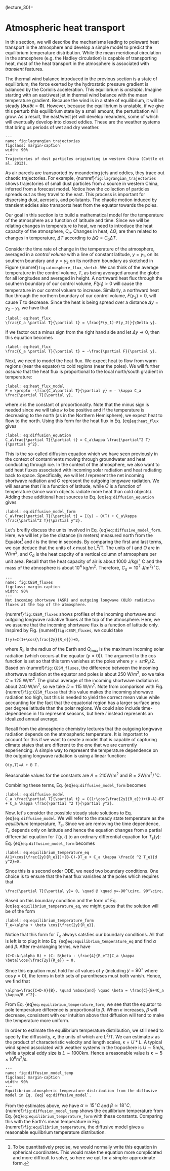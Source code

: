 (lecture_30)=

# Atmospheric heat transport

In this section, we will describe the mechanisms leading to poleward heat transport in the atmosphere and develop a simple model to predict the equilibrium temperature distribution. While the mean meridional circulation in the atmosphere (e.g. the Hadley circulation) is capable of transporting heat, most of the heat transport in the atmosphere is associated with _transient_ features.

The thermal wind balance introduced in the previous section is a state of equilibrium; the force exerted by the hydrostatic pressure gradient is balanced by the Coriolis acceleration. This equilibrium is _unstable_. Imagine starting with an east/west jet in thermal wind balance with the mean temperature gradient. Because the wind is in a state of equilibrium, it will be steady ($\partial \mathbf{u}/\partial t=\mathbf{0}$). However, because the equilibrium is unstable, if we give this perturb this equilibrium state by a small amount, the perturbation will grow. As a result, the east/west jet will develop meanders, some of which will eventually develop into closed eddies. These are the weather systems that bring us periods of wet and dry weather.

```{figure} ../figures/lagrangian_trajectories.png
---
name: fig:lagrangian_trajectories
figclass: margin-caption
width: 90%
---
Trajectories of dust particles originating in western China (Cottle et al. 2013).
```

As air parcels are transported by meandering jets and eddies, they trace out chaotic trajectories. For example, {numref}`fig:lagrangian_trajectories` shows trajectories of small dust particles from a source in western China, inferred from a forecast model. Notice how the collection of particles spreads out as they travel to the east. This process is important for dispersing dust, aerosols, and pollutants. The chaotic motion induced by transient eddies also transports heat from the equator towards the poles. 

Our goal in this section is to build a mathematical model for the temperature of the atmosphere as a function of latitude and time. Since we will be relating changes in temperature to heat, we need to introduce the heat capacity of the atmosphere, $C_a$. Changes in heat, $\Delta Q$, are then related to changes in temperature, $\Delta T$ according to $\Delta Q=C_a \Delta T$. 

Consider the time rate of change in the temperature of the atmosphere, averaged in a *control volume* with a line of constant latitude, $y=y_1$, on its southern boundary and $y=y_2$ on its northern boundary as sketched in Figure {numref}`fig:atmosphere_flux_sketch`. We can think of the average temperature in the control volume, $T$, as being averaged around the globe for all longitudes and averaged in height. A northward heat flux through the southern boundary of our control volume, $F(y_1)>0$ will cause the temperature in our control voluem to increase. Similarly, a northward heat flux through the northern boundary of our control volume, $F(y_2)>0$, will cause $T$ to decrease. Since the heat is being spread over a distance $\Delta y=y_2-y_1$, we have that

```{math}
:label: eq:heat_flux
\frac{C_a \partial T}{\partial t} = \frac{F(y_1)-F(y_2)}{\Delta y}.
```

If we factor out a minus sign from the right hand side and let $\Delta y\rightarrow 0$, then this equation becomes

```{math}
:label: eq:heat_flux
\frac{C_a \partial T}{\partial t} = -\frac{\partial F}{\partial y}.
```

Next, we need to model the heat flux. We expect heat to flow from warm regions (near the equator) to cold regions (near the poles). We will further *assume* that the heat flux is proportional to the local north/south gradient in temperature:

```{math}
:label: eq:heat_flux_model
F = \propto -\frac{C_a\partial T}{\partial y} = - \kappa C_a \frac{\partial T}{\partial y},
```

where $\kappa$ is the constant of proportionality. Note that the minus sign is needed since we will take $\kappa$ to be positive and if the temperature is decreasing to the north (as in the Northern Hemisphere), we expect heat to flow to the north. Using this form for the heat flux in Eq. {eq}`eq:heat_flux` gives

```{math}
:label: eq:diffusion_equation
C_a\frac{\partial T}{\partial t} = C_a\kappa \frac{\partial^2 T}{\partial y^2}.
```

This is the so-called diffusion equation which we have seen previously in the context of contaminents moving through groundwater and heat conducting through ice. In the context of the atmosphere, we also want to add heat fluxes associated with incoming solar radiation and heat radiating back to space. Specifically, we will let $I$ represent the net incoming shortwave radiation and $O$ represent the outgoing longwave radiation. We will assume that $I$ is a function of latitude, while $O$ is a function of temperature (since warm objects radiate more heat than cold objects). Adding these additional heat sources to Eq. {eq}`eq:diffusion_equation` gives

```{math}
:label: eq:diffusive_model_form
C_a\frac{\partial T}{\partial t} = I(y) - O(T) + C_a\kappa \frac{\partial^2 T}{\partial y^2}.
```

Let's breifly discuss the units involved in Eq. {eq}`eq:diffusive_model_form`. Here, we will let $y$ be the distance (in meters) measured north from the Equator[^1] and $t$ is the time in seconds. By comparing the first and last terms, we can deduce that the units of $\kappa$ must be L$^2$/T. The units of $I$ and $O$ are in $\mbox{W}/\mbox{m}^2$, and $C_a$ is the heat capcity of a vertical column of atmosphere per unit area. Recall that the heat capacity of air is about 1000 J/kg/$^\circ$ C and the mass of the atmosphere is about $10^4$ kg/m$^2$. Therefore, $C_a\simeq 10^7$ J/m$^2$/$^\circ$C.

[^1]: To be quantitatively precise, we would normally write this equation in spherical coordinates. This would make the equation more complicated and more difficult to solve, so here we opt for a simpler approximate form.

```{figure} ../figures/CESM_fluxes.png
---
name: fig:CESM_fluxes
figclass: margin-caption
width: 90%
---
Net incoming shortwave (ASR) and outgoing longwave (OLR) radiative fluxes at the top of the atmosphere.
```

{numref}`fig:CESM_fluxes` shows profiles of the incoming shortwave and outgoing longwave radiative fluxes at the top of the atmosphere. Here, we we assume that the incoming shortwave flux is a function of latitude only. Inspired by Fig. {numref}`fig:CESM_fluxes`, we could take

```{math}
I(y)=C(1+\cos{\frac{2y}{R_e}})+D,
```

where $R_e$ is the radius of the Earth and $Q_{max}$ is the maximum incoming solar radiation (which occurs at the equator ($y=0$)). The argument to the $\cos$ function is set so that this term vanishes at the poles where $y=\pm \pi R_e/2$. Based on {numref}`fig:CESM_fluxes`, the difference between the incoming shortwave radiation at the equator and poles is about 250 W/m$^2$, so we take $C=125$ W/$m^2$. The global average of the incoming shortwave radiation is about 240 W/m$^2$, so we take $D=115$ W/m$^2$. Note from comparison with Fig. {numref}`fig:CESM_fluxes` that this value makes the incoming shorwave radiation too high, but this is needed to yield the correct mean value while accounting for the fact that the equatorial region has a larger surface area per degree latitude than the polar regions. We could also include time-dependence in $I$ to represent seasons, but here $I$ instead represents an idealized annual average.

Recall from the atmospheric chemistry lectures that the outgoing longwave radiation depends on the atmospheric temperature. It is important to account for this if we want to create a model that is capable of capturing climate states that are different to the one that we are currently experiencing. A simple way to represent the temperature dependence on the outgoing longwave radiation is using a linear function:

```{math}
O(y,T)=A + B T.
```

Reasonable values for the constants are $A=210 \mbox{W}/\mbox{m}^2$ and $B=2 \mbox{W}/\mbox{m}^2/^\circ \mbox{C}$.

Combining these terms, Eq. {eq}`eq:diffusive_model_form` becomes

```{math}
:label: eq:diffusive_model
C_a \frac{\partial T}{\partial t} = C(1+\cos{\frac{2y}{R_e}})+(D-A)-BT + C_a \kappa \frac{\partial ^2 T}{\partial y^2}.
```

Now, let's consider the possible steady state solutions to Eq. {eq}`eq:diffusive_model`. We will refer to the steady state temperature as the *equilibrium* temperature, $T_e$. Since we are removing the time dependence, $T_e$ depends only on latitude and hence the equation changes from a partial differential equation for $T(y,t)$ to an ordinary differential equation for $T_e(y)$: Eq.
{eq}`eq:diffusive_model_form` becomes

```{math}
:label: eq:equilibrium_temperature_eq
A(1+\cos{\frac{2y}{R_e}})+(B-C)-DT_e + C_a \kappa \frac{d ^2 T_e}{d y^2}=0.
```

Since this is a second order ODE, we need two boundary conditions. One choice is to ensure that the heat flux vanishes at the poles which requires that

```{math}
\frac{\partial T}{\partial y}= 0, \quad @ \quad y=-90^\circ, 90^\circ.
```

Based on this boundary condition and the form of Eq. {eq}`eq:equilibrium_temperature_eq`, we might guess that the solution will be of the form

```{math}
:label: eq:equilibrium_temperature_form
T_e=\alpha + \beta \cos{\frac{2y}{R_e}}.
```

Notice that this form for $T_e$ always satsfies our boundary conditions. All that is left is to plug it into Eq. {eq}`eq:equilibrium_temperature_eq` and find $\alpha$ and $\beta$. After re-arranging terms, we have

```{math}
(C+D-A-\alpha B) + (C- B\beta - \frac{4}{R_e^2}C_a \kappa \beta)\cos{\frac{2y}{R_e}} = 0.
```

Since this equation must hold for all values of $y$ (including $y=90^\circ$ where $\cos{y}=0$), the terms in both sets of parentheses must both vanish. Hence, we find that

```{math}
\alpha=\frac{C+D-A}{B}, \quad \mbox{and} \quad \beta = \frac{C}{B+4C_a \kappa/R_e^2}.
```

From Eq. {eq}`eq:equilibrium_temperature_form`, we see that the equator to pole temperature difference is proportional to $\beta$. When $\kappa$ increases, $\beta$ will decrease, consistent with our intuition above that diffusion will tend to make the temperature more uniform.

In order to estimate the equilibrium temperature distribution, we still need to specify the diffusivity, $\kappa$, the units of which are L$^2$/T. We can estimate $\kappa$ as the product of characteristic velocity and length scales, $\kappa=U*L$. A typical wind speed associated with weather systems in the troposhere is $U\sim 5\mbox{m}/\mbox{s}$, while a typical eddy size is $L\sim 1000\mbox{km}$. Hence a reasonable value is $\kappa \sim 5\times 10^6 \mbox{m}^2/\mbox{s}$.

```{figure} ../figures/diffusion_model_temp.png
---
name: fig:diffusion_model_temp
figclass: margin-caption
width: 90%
---
Equilibrium atmospheric temperature distribution from the diffusive model in Eq. {eq}`eq:diffusive_model`.
```

From the estimates above, we have $\alpha\simeq 15^\circ C$ and $\beta\simeq 18^\circ C$. {numref}`fig:diffusion_model_temp` shows the equilibrium temperature from Eq. {eq}`eq:equilibrium_temperature_form` with these constants. Comparing this with the Earth's mean temperature in Fig. {numref}`fig:equilibrium_temperature`, the diffusive model gives a reasonable equilibrium temperature distribution.

